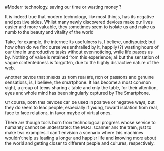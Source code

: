 #Modern technology: saving our time or wasting money ?

It is indeed true that modern technology, like most things, has its negative and
positive sides. Whilst many newly discovered devices make our lives easier and
more valuable, they sometimes seem to isolate us and make us numb to the beauty
and vitality of the world.

Take, for example, the internet: Its usefulness is, I believe, undisputed; but
how often do we find ourselves enthralled by it, happily (?) wasting hours of
our time in unproductive tasks without even noticing, while life passes us by.
Nothing of value is retained from this experience; all but the sensation of
vague contentedness is forgotten, due to the highly distractive nature of the
web.

Another device that shields us from real life, rich of passions and genuine
sensations, is, I believe, the smartphone. It has become a most common sight, a
group of teens sharing a table and only the table, for their attention, eyes and
whole mind has been singularly captured by The Smartphone.

Of course, both this devices can be used in positive or negative ways, but they
do seem to lead people, especially if young, toward isolation from real, face to
face relations, in favor maybe of virtual ones.

There are though tools born from technological progress whose service to
humanity cannot be understated: the M.R.I. scanner and the train, just to make
two examples. I can't envision a scenario where this machines wouldn't help us
leading a longer and happier life and knowing more about the world and getting
closer to different people and cultures, respectively.
